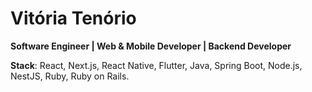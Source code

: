 # Vitória Tenório

 **Software Engineer | Web & Mobile Developer | Backend Developer**
 
 **Stack**: React, Next.js, React Native, Flutter, Java, Spring Boot, Node.js, NestJS, Ruby, Ruby on Rails.
 

